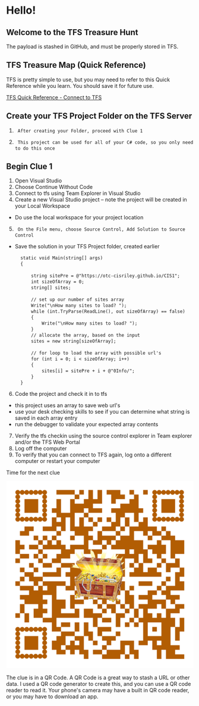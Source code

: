 # Hello!

## Welcome to the TFS Treasure Hunt
The payload is stashed in GitHub, and must be properly stored in TFS.

## TFS Treasure Map (Quick Reference)
TFS is pretty simple to use, but you may need to refer to this Quick Reference while you learn. You should save it for future use.

[TFS Quick Reference - Connect to TFS](ConnecttoTFS.pdf)

## Create your TFS Project Folder on the TFS Server
1.      After creating your Folder, proceed with Clue 1
2.      This project can be used for all of your C# code, so you only need to do this once


## Begin Clue 1
1.	Open Visual Studio
2.	Choose Continue Without Code
3.	Connect to tfs using Team Explorer in Visual Studio
4.	Create a new Visual Studio project – note the project will be created in your Local Workspace
- Do use the local workspace for your project location
5.      On the File menu, choose Source Control, Add Solution to Source Control
- Save the solution in your TFS Project folder, created earlier

        static void Main(string[] args)
        {
        
            string sitePre = @"https://otc-cisriley.github.io/CIS1";
            int sizeOfArray = 0;
            string[] sites;

            // set up our number of sites array
            Write("\nHow many sites to load? ");
            while (int.TryParse(ReadLine(), out sizeOfArray) == false)
            {
                Write("\nHow many sites to load? ");
            }
            // allocate the array, based on the input
            sites = new string[sizeOfArray];

            // for loop to load the array with possible url's
            for (int i = 0; i < sizeOfArray; i++)
            {
                sites[i] = sitePre + i + @"0Info/";
            }
        }


6.	Code the project and check it in to tfs
- this project uses an array to save web url's
- use your desk checking skills to see if you can determine what string is saved in each array entry
- run the debugger to validate your expected array contents
7.	Verify the tfs checkin using the source control explorer in Team explorer and/or the TFS Web Portal
8.	Log off the computer
9.	To verify that you can connect to TFS again, log onto a different computer or restart your computer 


Time for the next clue

![TFS Treasure](qr-code-new.png)


The clue is in a QR Code. A QR Code is a great way to stash a URL or other data. I used a QR code generator to create this, and you can use a QR code reader to read it. Your phone's camera may have a built in QR code reader, or you may have to download an app.
